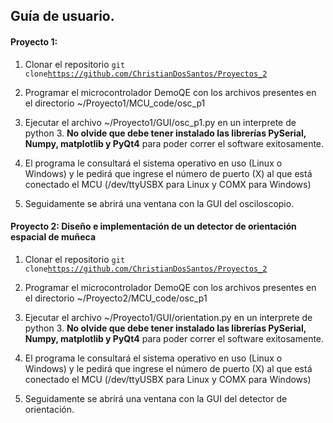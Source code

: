## Guía de usuario.

#### **Proyecto 1:**

1. Clonar el repositorio `git clone`[`https://github.com/ChristianDosSantos/Proyectos_2`](https://github.com/ChristianDosSantos/Proyectos_2)

2. Programar el microcontrolador DemoQE con los archivos presentes en el directorio ~/Proyecto1/MCU\_code/osc\_p1

3. Ejecutar el archivo ~/Proyecto1/GUI/osc\_p1.py en un interprete de python 3. **No olvide que debe tener instalado las librerías PySerial, Numpy, matplotlib y PyQt4** para poder correr el software exitosamente.

4. El programa le consultará el sistema operativo en uso \(Linux o Windows\) y le pedirá que ingrese el número de puerto \(X\) al que está conectado el MCU \(/dev/ttyUSBX para Linux y COMX para Windows\)

5. Seguidamente se abrirá una ventana con la GUI del osciloscopio.

#### Proyecto 2: **Diseño e implementación de un detector de orientación espacial de muñeca**

1. Clonar el repositorio `git clone`[`https://github.com/ChristianDosSantos/Proyectos_2`](https://github.com/ChristianDosSantos/Proyectos_2)

2. Programar el microcontrolador DemoQE con los archivos presentes en el directorio ~/Proyecto2/MCU\_code/osc\_p1

3. Ejecutar el archivo ~/Proyecto1/GUI/orientation.py en un interprete de python 3. **No olvide que debe tener instalado las librerías PySerial, Numpy, matplotlib y PyQt4** para poder correr el software exitosamente.

4. El programa le consultará el sistema operativo en uso \(Linux o Windows\) y le pedirá que ingrese el número de puerto \(X\) al que está conectado el MCU \(/dev/ttyUSBX para Linux y COMX para Windows\)

5. Seguidamente se abrirá una ventana con la GUI del detector de orientación.



